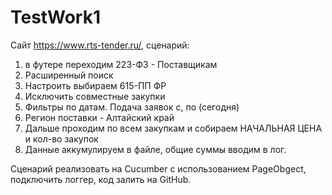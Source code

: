 # TestWork1

Сайт https://www.rts-tender.ru/, сценарий:
1. в футере переходим 223-ФЗ - Поставщикам
2. Расширенный поиск
3. Настроить выбираем 615-ПП ФР
4. Исключить совместные закупки
5. Фильтры по датам. Подача заявок с, по (сегодня)
6. Регион поставки - Алтайский край 
7. Дальше проходим по всем закупкам и собираем НАЧАЛЬНАЯ ЦЕНА и кол-во закупок
8. Данные аккумулируем в файле, общие суммы вводим в лог.

Сценарий реализовать на Cucumber с использованием PageObgect, подключить логгер, код залить на GitHub.
